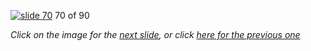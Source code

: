 [![slide 70](https://dl.dropboxusercontent.com/u/2977490/presentations/cookbook/img70.jpg)](71.md)
70 of 90

_Click on the image for the [next slide](71.md), or click [here for the previous one](69.md)_